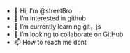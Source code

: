 - 👋 Hi, I’m @streetBro
- 👀 I’m interested in github
- 🌱 I’m currently learning git，js
- 💞️ I’m looking to collaborate on GitHub
- 📫 How to reach me dont

<!---
streetBro/streetBro is a ✨ special ✨ repository because its `README.md` (this file) appears on your GitHub profile.
You can click the Preview link to take a look at your changes.
--->
